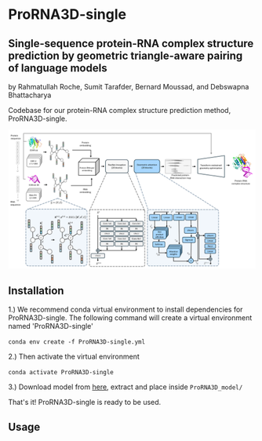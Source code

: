 # ProRNA3D-single

## Single-sequence protein-RNA complex structure prediction by geometric triangle-aware pairing of language models

by Rahmatullah Roche, Sumit Tarafder, Bernard Moussad, and Debswapna Bhattacharya

Codebase for our protein-RNA complex structure prediction method, ProRNA3D-single.

![Workflow](./workflow.png)

## Installation

1.) We recommend conda virtual environment to install dependencies for ProRNA3D-single. The following command will create a virtual environment named 'ProRNA3D-single'

`conda env create -f ProRNA3D-single.yml`

2.) Then activate the virtual environment 

`conda activate ProRNA3D-single`

3.) Download model from [here](https://zenodo.org/records/11477127), extract and place inside `ProRNA3D_model/`

That's it! ProRNA3D-single is ready to be used.

## Usage
